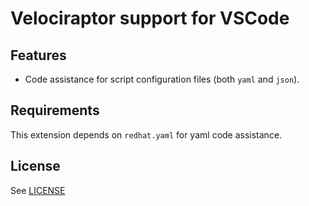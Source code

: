 # Velociraptor support for VSCode

## Features

- Code assistance for script configuration files (both `yaml` and `json`).

## Requirements

This extension depends on `redhat.yaml` for yaml code assistance.

## License

See [LICENSE](LICENSE)
